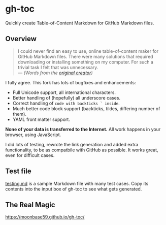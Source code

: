 # gh-toc

Quickly create Table-of-Content Markdown for GitHub Markdown files.

## Overview

> I could never find an easy to use, online table-of-content maker for GitHub Markdown files. There were many solutions that required downloading or installing something on my computer. For such a trivial task I felt that was unnecessary.  
> _— (Words from the [original creator](https://imthenachoman.github.io/nGitHubTOC/))_

I fully agree. This fork has lots of bugfixes and enhancements:

- Full Unicode support, all international characters.
- Better handling of (hopefully) all underscore cases.
- Correct handling of ``code with backticks ` inside``.
- Much better code block support (backticks, tildes, differing number of them).
- YAML front matter support.

**None of your data is transferred to the Internet.** All work happens in your browser, using JavaScript.

I did lots of testing, rewrote the link generation and added extra functionality, to be as compatbile with GitHub as possible. It works great, even for difficult cases.

## Test file

[testing.md](testing.md) is a sample Markdown file with many test cases. Copy its contents into the input box of gh-toc to see what gets generated.

## The Real Magic

https://moonbase59.github.io/gh-toc/
